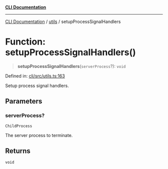 [**CLI Documentation**](../../README.md)

***

[CLI Documentation](../../README.md) / [utils](../README.md) / setupProcessSignalHandlers

# Function: setupProcessSignalHandlers()

> **setupProcessSignalHandlers**(`serverProcess`?): `void`

Defined in: [cli/src/utils.ts:163](https://github.com/stonemjs/cli/blob/df49bf1f270a78a61946870e36ae0b10d02482b3/src/utils.ts#L163)

Setup process signal handlers.

## Parameters

### serverProcess?

`ChildProcess`

The server process to terminate.

## Returns

`void`
